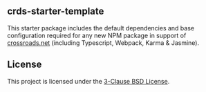 ## crds-starter-template

This starter package includes the default dependencies and base configuration required for any new NPM package in support of [crossroads.net](http://crossroads.net) (including Typescript, Webpack, Karma & Jasmine).

## License

This project is licensed under the [3-Clause BSD License](https://opensource.org/licenses/BSD-3-Clause).
